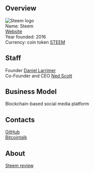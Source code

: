 ## Overview  
![Steem logo](https://files.coinmarketcap.com/static/img/coins/32x32/steem.png)  
    Name: Steem  
    [Website](https://steem.io/)  
    Year founded: 2016  
    Currency: coin token [STEEM](https://coinmarketcap.com/currencies/steem/)  
## Staff  
   Founder [Daniel Larrimer](/people/daniel_larimer.md)  
   Co-Founder and CEO [Ned Scott](/people/ned_scott.md)  
## Business Model  
   Blockchain-based social media platform  
## Contacts  
   [GitHub](https://github.com/steemit)  
   [Bitcointalk](https://bitcointalk.org/index.php?topic=1466593)  
## About  
[Steem review](https://www.reddit.com/r/CryptoCurrency/comments/6hqh3w/steem_dollars_facebook_killer/)  




